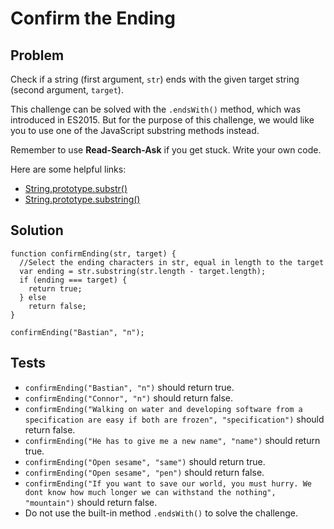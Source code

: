 # Confirm the Ending

## Problem

Check if a string (first argument, `str`) ends with the given target string (second argument, `target`).

This challenge can be solved with the `.endsWith()` method, which was introduced in ES2015. But for the purpose of this challenge, we would like you to use one of the JavaScript substring methods instead.

Remember to use **Read-Search-Ask** if you get stuck. Write your own code.

Here are some helpful links:

* [String.prototype.substr()](https://developer.mozilla.org/en-US/docs/Web/JavaScript/Reference/Global_Objects/String/substr)
* [String.prototype.substring()](https://developer.mozilla.org/en-US/docs/Web/JavaScript/Reference/Global_Objects/String/substring)

## Solution

```
function confirmEnding(str, target) {
  //Select the ending characters in str, equal in length to the target
  var ending = str.substring(str.length - target.length);
  if (ending === target) {
    return true;
  } else
    return false;
}

confirmEnding("Bastian", "n");
```

## Tests

* `confirmEnding("Bastian", "n")` should return true.
* `confirmEnding("Connor", "n")` should return false.
* `confirmEnding("Walking on water and developing software from a specification are easy if both are frozen", "specification")` should return false.
* `confirmEnding("He has to give me a new name", "name")` should return true.
* `confirmEnding("Open sesame", "same")` should return true.
* `confirmEnding("Open sesame", "pen")` should return false.
* `confirmEnding("If you want to save our world, you must hurry. We dont know how much longer we can withstand the nothing", "mountain")` should return false.
* Do not use the built-in method `.endsWith()` to solve the challenge.